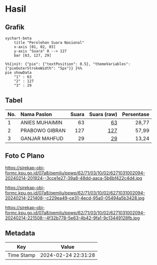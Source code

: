 # Hasil

## Grafik

```mermaid
xychart-beta
    title "Perolehan Suara Nasional"
    x-axis [01, 02, 03]
    y-axis "Suara" 0 --> 127
    bar [63, 127, 29]
```

```mermaid
%%{init: {"pie": {"textPosition": 0.5}, "themeVariables": {"pieOuterStrokeWidth": "5px"}} }%%
pie showData
    "1" : 63
    "2" : 127
    "3" : 29
```

## Tabel

| No. | Nama Paslon    | Suara | Suara (raw) | Persentase |
|:--- |:-------------- | -----:| -----------:| ----------:|
| 1   | ANIES MUHAIMIN | 63    | [63][p-1]   | 28,77      |
| 2   | PRABOWO GIBRAN | 127   | [127][p-2]  | 57,99      |
| 3   | GANJAR MAHFUD  | 29    | [29][p-3]   | 13,24      |


[p-1]: https://github.com/gigit-pemilu/pemilu-2024/blob/main/pilpres/hitung-suara/sub/62-kalimantan-tengah/sub/71-kota-palangkaraya/sub/03-jekan-raya/sub/1002-menteng/sub/094-tps/sub/paslon-1.txt
[p-2]: https://github.com/gigit-pemilu/pemilu-2024/blob/main/pilpres/hitung-suara/sub/62-kalimantan-tengah/sub/71-kota-palangkaraya/sub/03-jekan-raya/sub/1002-menteng/sub/094-tps/sub/paslon-2.txt
[p-3]: https://github.com/gigit-pemilu/pemilu-2024/blob/main/pilpres/hitung-suara/sub/62-kalimantan-tengah/sub/71-kota-palangkaraya/sub/03-jekan-raya/sub/1002-menteng/sub/094-tps/sub/paslon-3.txt

## Foto C Plano

https://sirekap-obj-formc.kpu.go.id/07a8/pemilu/ppwp/62/71/03/10/02/6271031002094-20240214-201924--3cce1e27-39a8-48dd-aaca-5b6bf422c4d4.jpg

https://sirekap-obj-formc.kpu.go.id/07a8/pemilu/ppwp/62/71/03/10/02/6271031002094-20240214-221408--c229ea49-ce31-4ecd-95a0-05494a5b3428.jpg

https://sirekap-obj-formc.kpu.go.id/07a8/pemilu/ppwp/62/71/03/10/02/6271031002094-20240214-221508--4f32b778-5e63-4b42-9fa1-9c13449128fb.jpg


## Metadata

| Key        | Value               |
| ---------- | ------------------- |
| Time Stamp | 2024-02-24 22:31:28 |



